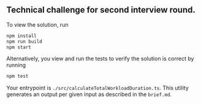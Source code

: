 ## Technical challenge for second interview round.

To view the solution, run  

```bash
npm install
npm run build
npm start
```

Alternatively, you view and run the tests to verify the solution is correct by running  

```bash
npm test
```

Your entrypoint is `./src/calculateTotalWorkloadDuration.ts`. This utility generates an output per given input as described in the `brief.md`.